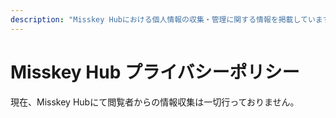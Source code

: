 ```yaml
---
description: "Misskey Hubにおける個人情報の収集・管理に関する情報を掲載しています。"
---
```


# Misskey Hub プライバシーポリシー

現在、Misskey Hubにて閲覧者からの情報収集は一切行っておりません。